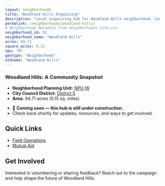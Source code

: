 ```yaml
---
layout: neighborhoods
title: "Woodland Hills Organizing"
description: "Local organizing hub for Woodland Hills neighborhood. Connect with field operations, mutual aid, and community organizing efforts."
permalink: /neighborhoods/woodland-hills/
# Neighborhood metadata from neighborhoods_info.csv
neighborhood_id: 52
neighborhood_name: "Woodland Hills"
acres: 94.71
square_miles: 0.15
npu: "W"
geotype: "Neighborhood"
oldname: "Woodland Hills"
---
```


### **Woodland Hills: A Community Snapshot**

  * **Neighborhood Planning Unit:** [NPU-W](https://www.atlantaga.gov/government/departments/city-planning/neighborhood-planning-units/neighborhood-and-npu-contacts)
  * **City Council District:** [District 5](https://citycouncil.atlantaga.gov/council-members/antonio-lewis)
  * **Area:** 94.71 acres (0.15 sq. miles)

- 🚧 **Coming soon — this hub is still under construction.**
- Check back shortly for updates, resources, and ways to get involved.

## Quick Links

- [Field Operations](./field-ops/)
- [Mutual Aid](./mutual-aid/)

## Get Involved

Interested in volunteering or sharing feedback? Reach out to the campaign and help shape the future of Woodland Hills.
